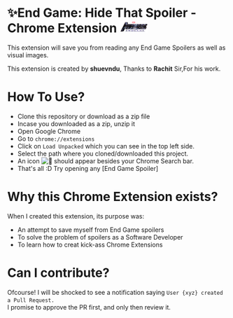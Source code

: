 
# :sparkles:End Game: Hide That Spoiler - Chrome Extension <img src="End-game.png" alt="🐺" width="64"/>

This extension will save you from reading any End Game Spoilers as well as visual images. <br/>

This extension is created by **shuevndu**,
Thanks to **Rachit** Sir,For his work.

# How To Use?
- Clone this repository or download as a zip file
- Incase you downloaded as a zip, unzip it
- Open Google Chrome
- Go to `chrome://extensions`
- Click on `Load Unpacked` which you can see in the top left side.
- Select the path where you cloned/downloaded this project.
- An icon <img src="icon-stark.png" alt="🐺" width="64"/> should appear besides your Chrome Search bar.
- That's all :D Try opening any [End Game Spoiler]

# Why this Chrome Extension exists?
When I created this extension, its purpose was: 
- An attempt to save myself from End Game spoilers 
- To solve the problem of spoilers as a Software Developer
- To learn how to creat kick-ass Chrome Extensions

# Can I contribute?
Ofcourse! I will be shocked to see a notification saying `User {xyz} created a Pull Request.` <br/>
I promise to approve the PR first, and only then review it.
